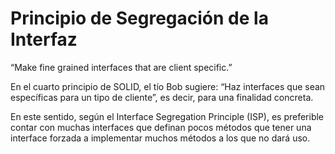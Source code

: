 # Principio de Segregación de la Interfaz

“Make fine grained interfaces that are client specific.”

En el cuarto principio de SOLID, el tío Bob sugiere: “Haz interfaces que sean específicas para un tipo de cliente”, es decir, para una finalidad concreta.

En este sentido, según el Interface Segregation Principle (ISP), es preferible contar con muchas interfaces que definan pocos métodos que tener una interface forzada a implementar muchos métodos a los que no dará uso.

